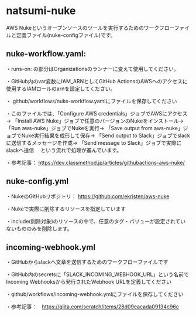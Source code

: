 # natsumi-nuke

AWS Nukeというオープンソースのツールを実行するためのワークフローファイルと定義ファイル(nuke-configファイル)です。

## nuke-workflow.yaml:

  ・runs-on: の部分はOrganizationsのランナーに変えて使用してください。
  
  ・GitHub内のvar変数にIAM_ARNとしてGitHub ActionsのAWSへのアクセスに使用するIAMロールのarnを設定してください。

  ・.github/workflows/nuke-workflow.yamlにファイルを保存してください

  ・このファイルでは、「Configure AWS credentials」ジョブでAWSにアクセス→
  「Install AWS Nuke」ジョブで任意のバージョンのNukeをインストール→
  「Run aws-nuke」ジョブでNukeを実行→
  「Save output from aws-nuke」ジョブでNuke実行結果を成形して保存→
  「Send output to Slack」ジョブでslackに送信するメッセージを作成→
  「Send message to Slack」ジョブで実際にslackへ送信　
  という流れで処理が進んでいます。

  ・参考記事： https://dev.classmethod.jp/articles/githubactions-aws-nuke/


## nuke-config.yml

  ・NukeのGitHubリポジトリ： https://github.com/ekristen/aws-nuke
  
  ・Nukeで実際に削除するリソースを指定しています

  ・include(削除対象)のリソースの中で、任意のタグ・バリューが設定されていないもののみを削除します。


## incoming-webhook.yml

  ・GitHubからslackへ文章を送信するためのワークフローファイルです

  ・GitHub内のsecretsに「SLACK_INCOMING_WEBHOOK_URL」という名前でIncoming Webhooksから発行されたWebhook URLを定義してください
  
  ・github/workflows/incoming-webhook.ymlにファイルを保存してください

  ・参考記事：　https://qiita.com/seratch/items/28d09eacada09134c96c

  
  

  
  

